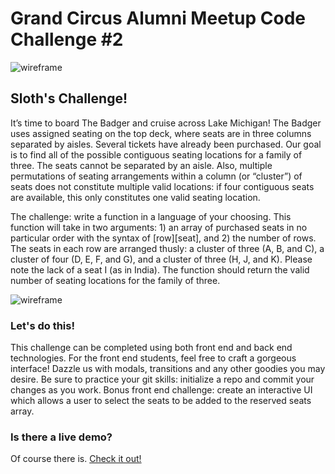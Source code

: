 # Grand Circus Alumni Meetup Code Challenge #2

![wireframe](http://www.slothwerks.com/dev/grand-circus/alumni-meetup/badger-ferry.jpg)

## Sloth's Challenge!

It’s time to board The Badger and cruise across Lake Michigan! The Badger uses assigned seating on the top deck, where seats are in three columns separated by aisles. Several tickets have already been purchased. Our goal is to find all of the possible contiguous seating locations for a family of three. The seats cannot be separated by an aisle. Also, multiple permutations of seating arrangements within a column (or “cluster”) of seats does not constitute multiple valid locations: if four contiguous seats are available, this only constitutes one valid seating location.

The challenge: write a function in a language of your choosing. This function will take in two arguments: 1) an array of purchased seats in no particular order with the syntax of [row][seat], and 2) the number of rows. The seats in each row are arranged thusly: a cluster of three (A, B, and C), a cluster of four (D, E, F, and G), and a cluster of three (H, J, and K). Please note the lack of a seat I (as in India). The function should return the valid number of seating locations for the family of three.

![wireframe](http://www.slothwerks.com/dev/grand-circus/alumni-meetup/code-challenge-example-03-2018.jpg)

### Let's do this!

This challenge can be completed using both front end and back end technologies.  For the front end students, feel free to craft a gorgeous interface!  Dazzle us with modals, transitions and any other goodies you may desire.  Be sure to practice your git skills:  initialize a repo and commit your changes as you work.  Bonus front end challenge:  create an interactive UI which allows a user to select the seats to be added to the reserved seats array.

### Is there a live demo?

Of course there is.  [Check it out!](https://slothwerks-studio.github.io/code-challenge2/)
